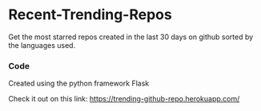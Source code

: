 # Recent-Trending-Repos
Get the most starred repos created in the last 30 days on github sorted by the languages used.

### Code
Created using the python framework Flask

Check it out on this link:
https://trending-github-repo.herokuapp.com/
